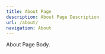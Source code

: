 ```yaml
---
title: About Page
description: About Page Description
url: /about/
navigation: About
---
```


About Page Body.
